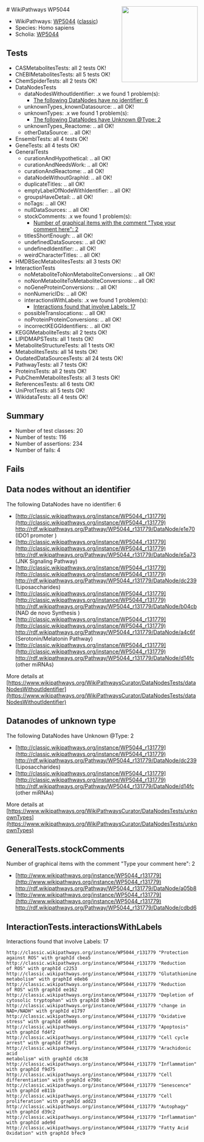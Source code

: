 <img style="float: right; width: 200px" src="https://upload.wikimedia.org/wikipedia/commons/thumb/8/83/Wplogo_with_text_500.png/640px-Wplogo_with_text_500.png" />
# WikiPathways WP5044

* WikiPathways: [WP5044](https://wikipathways.org/pathways/WP5044) ([classic](https://classic.wikipathways.org/instance/WP5044))
* Species: Homo sapiens
* Scholia: [WP5044](https://scholia.toolforge.org/wikipathways/WP5044)
## Tests
* CASMetabolitesTests: all 2 tests OK!
* ChEBIMetabolitesTests: all 5 tests OK!
* ChemSpiderTests: all 2 tests OK!
* DataNodesTests
    * dataNodesWithoutIdentifier: .x we found 1 problem(s):
        * [The following DataNodes have no identifier: 6](#d2d32fa5)
    * unknownTypes_knownDatasource: .. all OK!
    * unknownTypes: .x we found 1 problem(s):
        * [The following DataNodes have Unknown @Type: 2](#839973e0)
    * unknownTypes_Reactome: .. all OK!
    * otherDataSource: .. all OK!
* EnsemblTests: all 4 tests OK!
* GeneTests: all 4 tests OK!
* GeneralTests
    * curationAndHypothetical: .. all OK!
    * curationAndNeedsWork: .. all OK!
    * curationAndReactome: .. all OK!
    * dataNodeWithoutGraphId: .. all OK!
    * duplicateTitles: .. all OK!
    * emptyLabelOfNodeWithIdentifier: .. all OK!
    * groupsHaveDetail: .. all OK!
    * noTags: .. all OK!
    * nullDataSources: .. all OK!
    * stockComments: .x we found 1 problem(s):
        * [Number of graphical items with the comment "Type your comment here": 2](#6f4bfb2a)
    * titlesShortEnough: .. all OK!
    * undefinedDataSources: .. all OK!
    * undefinedIdentifier: .. all OK!
    * weirdCharacterTitles: .. all OK!
* HMDBSecMetabolitesTests: all 3 tests OK!
* InteractionTests
    * noMetaboliteToNonMetaboliteConversions: .. all OK!
    * noNonMetaboliteToMetaboliteConversions: .. all OK!
    * noGeneProteinConversions: .. all OK!
    * nonNumericIDs: .. all OK!
    * interactionsWithLabels: .x we found 1 problem(s):
        * [Interactions found that involve Labels: 17](#fe97a8bf)
    * possibleTranslocations: .. all OK!
    * noProteinProteinConversions: .. all OK!
    * incorrectKEGGIdentifiers: .. all OK!
* KEGGMetaboliteTests: all 2 tests OK!
* LIPIDMAPSTests: all 1 tests OK!
* MetaboliteStructureTests: all 1 tests OK!
* MetabolitesTests: all 14 tests OK!
* OudatedDataSourcesTests: all 24 tests OK!
* PathwayTests: all 7 tests OK!
* ProteinsTests: all 2 tests OK!
* PubChemMetabolitesTests: all 3 tests OK!
* ReferencesTests: all 6 tests OK!
* UniProtTests: all 5 tests OK!
* WikidataTests: all 4 tests OK!


## Summary

* Number of test classes: 20
* Number of tests: 116
* Number of assertions: 234
* Number of fails: 4

## Fails

<a name="d2d32fa5" />

## Data nodes without an identifier

The following DataNodes have no identifier: 6

* [http://classic.wikipathways.org/instance/WP5044_r131779](http://classic.wikipathways.org/instance/WP5044_r131779) http://rdf.wikipathways.org/Pathway/WP5044_r131779/DataNode/e1e70 (IDO1 promoter
)
* [http://classic.wikipathways.org/instance/WP5044_r131779](http://classic.wikipathways.org/instance/WP5044_r131779) http://rdf.wikipathways.org/Pathway/WP5044_r131779/DataNode/e5a73 (JNK Signaling
Pathway)
* [http://classic.wikipathways.org/instance/WP5044_r131779](http://classic.wikipathways.org/instance/WP5044_r131779) http://rdf.wikipathways.org/Pathway/WP5044_r131779/DataNode/dc239 (Liposaccharides)
* [http://classic.wikipathways.org/instance/WP5044_r131779](http://classic.wikipathways.org/instance/WP5044_r131779) http://rdf.wikipathways.org/Pathway/WP5044_r131779/DataNode/b04cb (NAD de novo
Synthesis
)
* [http://classic.wikipathways.org/instance/WP5044_r131779](http://classic.wikipathways.org/instance/WP5044_r131779) http://rdf.wikipathways.org/Pathway/WP5044_r131779/DataNode/a4c6f (Serotonin/Melatonin
Pathway)
* [http://classic.wikipathways.org/instance/WP5044_r131779](http://classic.wikipathways.org/instance/WP5044_r131779) http://rdf.wikipathways.org/Pathway/WP5044_r131779/DataNode/d14fc (other 
miRNAs)


More details at [https://www.wikipathways.org/WikiPathwaysCurator/DataNodesTests/dataNodesWithoutIdentifier](https://www.wikipathways.org/WikiPathwaysCurator/DataNodesTests/dataNodesWithoutIdentifier)

<a name="839973e0" />

## Datanodes of unknown type

The following DataNodes have Unknown @Type: 2

* [http://classic.wikipathways.org/instance/WP5044_r131779](http://classic.wikipathways.org/instance/WP5044_r131779) http://rdf.wikipathways.org/Pathway/WP5044_r131779/DataNode/dc239 (Liposaccharides)
* [http://classic.wikipathways.org/instance/WP5044_r131779](http://classic.wikipathways.org/instance/WP5044_r131779) http://rdf.wikipathways.org/Pathway/WP5044_r131779/DataNode/d14fc (other 
miRNAs)


More details at [https://www.wikipathways.org/WikiPathwaysCurator/DataNodesTests/unknownTypes](https://www.wikipathways.org/WikiPathwaysCurator/DataNodesTests/unknownTypes)

<a name="6f4bfb2a" />

## GeneralTests.stockComments

Number of graphical items with the comment "Type your comment here": 2

* [http://www.wikipathways.org/instance/WP5044_r131779](http://www.wikipathways.org/instance/WP5044_r131779) http://rdf.wikipathways.org/Pathway/WP5044_r131779/DataNode/a05b8
* [http://www.wikipathways.org/instance/WP5044_r131779](http://www.wikipathways.org/instance/WP5044_r131779) http://rdf.wikipathways.org/Pathway/WP5044_r131779/DataNode/cdbd6


<a name="fe97a8bf" />

## InteractionTests.interactionsWithLabels

Interactions found that involve Labels: 17
```
http://classic.wikipathways.org/instance/WP5044_r131779 "Protection
against ROS" with graphId cbea5
http://classic.wikipathways.org/instance/WP5044_r131779 "Reduction 
of ROS" with graphId c2253
http://classic.wikipathways.org/instance/WP5044_r131779 "Glutathionine
metabolism" with graphId e8eb6
http://classic.wikipathways.org/instance/WP5044_r131779 "Reduction 
of ROS" with graphId ee162
http://classic.wikipathways.org/instance/WP5044_r131779 "Depletion of 
cytosolic tryptophan" with graphId b3b40
http://classic.wikipathways.org/instance/WP5044_r131779 "change in 
NAD+/NADH" with graphId e1797
http://classic.wikipathways.org/instance/WP5044_r131779 "Oxidative stress" with graphId e6086
http://classic.wikipathways.org/instance/WP5044_r131779 "Apoptosis" with graphId fd4f2
http://classic.wikipathways.org/instance/WP5044_r131779 "Cell cycle arrest" with graphId f29f1
http://classic.wikipathways.org/instance/WP5044_r131779 "Arachidonic acid
metabolism" with graphId c6c38
http://classic.wikipathways.org/instance/WP5044_r131779 "Inflammation" with graphId f9d75
http://classic.wikipathways.org/instance/WP5044_r131779 "Cell differentiation" with graphId e798c
http://classic.wikipathways.org/instance/WP5044_r131779 "Senescence" with graphId e811b
http://classic.wikipathways.org/instance/WP5044_r131779 "Cell proliferation" with graphId add23
http://classic.wikipathways.org/instance/WP5044_r131779 "Autophagy" with graphId d39c2
http://classic.wikipathways.org/instance/WP5044_r131779 "Inflammation" with graphId ade9d
http://classic.wikipathways.org/instance/WP5044_r131779 "Fatty Acid
Oxidation" with graphId bfec9
```

